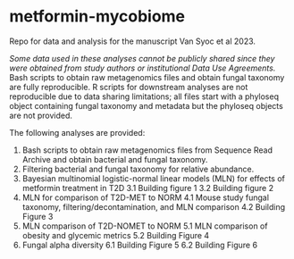 # metformin-mycobiome

Repo for data and analysis for the manuscript Van Syoc et al 2023.

*Some data used in these analyses cannot be publicly shared since they were obtained from study authors or institutional Data Use Agreements.* Bash scripts to obtain raw metagenomics files and obtain fungal taxonomy are fully reproducible. R scripts for downstream analyses are not reproducible due to data sharing limitations; all files start with a phyloseq object containing fungal taxonomy and metadata but the phyloseq objects are not provided. 

The following analyses are provided:
1. Bash scripts to obtain raw metagenomics files from Sequence Read Archive and obtain bacterial and fungal taxonomy.
2. Filtering bacterial and fungal taxonomy for relative abundance.
3. Bayesian multinomial logistic-normal linear models (MLN) for effects of metformin treatment in T2D
3.1 Building figure 1
3.2 Building figure 2
4. MLN for comparison of T2D-MET to NORM 
4.1 Mouse study fungal taxonomy, filtering/decontamination, and MLN comparison
4.2 Building Figure 3
5. MLN comparison of T2D-NOMET to NORM
5.1 MLN comparison of obesity and glycemic metrics
5.2 Building Figure 4
6. Fungal alpha diversity 
6.1 Building Figure 5
6.2 Building Figure 6
